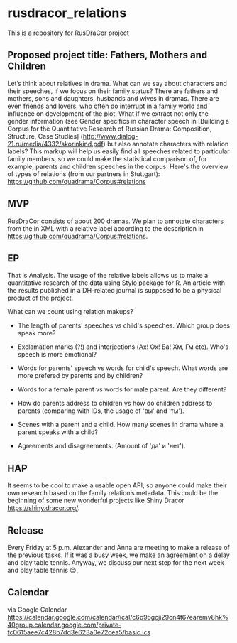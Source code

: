# rusdracor_relations
This is a repository for RusDraCor project
## Proposed project title: Fathers, Mothers and Children

Let’s think about relatives in drama. What can we say about characters and their speeches, if we focus on their family status? There are fathers and mothers, sons and daughters, husbands and wives in dramas. There are even friends and lovers, who often do interrupt in a family world and influence on development of the plot. What if we extract not only the gender information (see Gender specifics in character speech in [Building a Corpus for the Quantitative Research of Russian Drama: Composition, Structure, Case Studies] (http://www.dialog-21.ru/media/4332/skorinkind.pdf) but also annotate characters with relation labels? This markup will help us easily find all speeches related to particular family members, so we could make the statistical comparison of, for example, parents and children speeches in the corpus.
Here's the overview of types of relations (from our partners in Stuttgart): <https://github.com/quadrama/Corpus#relations>


## MVP

RusDraCor consists of about 200 dramas. We plan to annotate characters from the <listPerson> in XML with a relative label according to the description in <https://github.com/quadrama/Corpus#relations>. 


## EP

That is Analysis. The usage of the relative labels allows us to make a quantitative research of the data using Stylo package for R. An article with the results published in a DH-related journal is supposed to be a physical product of the project.

What can we count using relation makups?

- The length of parents' speeches vs child's speeches. Which group does speak more?

- Exclamation marks (?!) and interjections (Ах! Ох! Ба! Хм, Гм etc). Who's speech is more emotional?

- Words for parents' speech vs words for child's speech. What words are more prefered by parents and by children?

- Words for a female parent vs words for male parent. Are they different?

- How do parents address to children vs how do children address to parents (comparing with IDs, the usage of 'вы' and 'ты').

- Scenes with a parent and a child. How many scenes in drama where a parent speaks with a child?

- Agreements and disagreements. (Amount of 'да' и 'нет').

## HAP
It seems to be cool to make a usable open API, so anyone could make their own research based on the family relation’s metadata. This could be the beginning of some new wonderful projects like Shiny Dracor https://shiny.dracor.org/.

## Release
Every Friday at 5 p.m. Alexander and Anna are meeting to make a release of the previous tasks. If it was a busy week, we make an agreement on a delay and play table tennis. Anyway, we discuss our next step for the next week and play table tennis 😊.

## Calendar
via Google Calendar
https://calendar.google.com/calendar/ical/c6p95gcjj29cn4t67earemv8hk%40group.calendar.google.com/private-fc0615aee7c428b7dd3e623a0e72cea5/basic.ics
